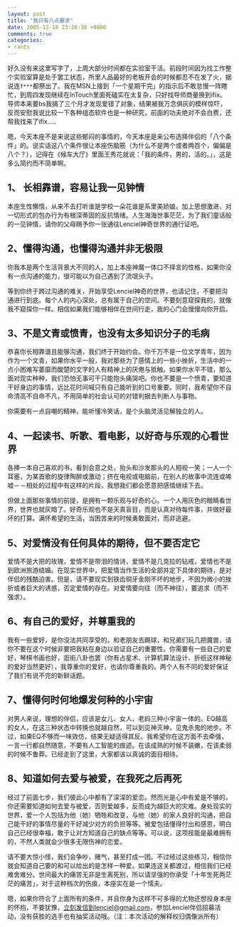 ```yaml
---
layout: post
title: "我只有八点要求"
date: 2005-12-18 23:26:38 +0800
comments: true
categories:
- rants
---
```


好久没有来这里写字了，上周大部分时间都在实验室干活。前段时间因为找工作整个实验室算是处于罢工状态，所里人品最好的老板开会的时候都忍不在发了火，据说连`f***`都祭出了。我在MSN上接到「一个星期干完」的指示后不敢怠慢一阵瞎忙，到周四发现继续在InTouch里面死磕实在太复杂，只好找导师商量换到ifix。导师本来要bs我搞了三个月才发现爱错了对象，结果被我万念俱灰的模样惊吓，反而安慰我说比较一下各种组态软件也是一种研究，前面的功夫绝对不会白费，还帮我找来了ifix.....

嗯，今天本座不是来说这些郁闷的事情的，今天本座是来公布选择伴侣的「八个条件」的。说实话这八个条件很让本座伤脑筋（为什么不是两个或者两百个，偏偏是八个？），记得在《候车大厅》里面王秀花就说：「我的条件，男的，活的。」，这是多么简约而不简单啊。

1、 长相靠谱，容易让我一见钟情
------------------------------------

本座生性懒惰，从来不去打听谁是学校一朵花谁是系里美娇娘。加上思想激进，对一切形式的包办行为有根深蒂固的反抗情绪。人生海海世事茫茫，为了我们童话般的一见钟情，请你的父母赐予你一张通往Lenciel神奇世界的通行证吧。

2、懂得沟通，也懂得沟通并非无极限
------------------------------------

你我本是两个生活背景大不同的人，加上本座神魔一体口不择言的性格，如果你没有一点沟通的能力，很可能以为自己遇到了流氓头子。

等到你终于跨过沟通的难关，开始享受Lenciel神奇的世界，也请记住，不要把沟通进行到底。每个人的内心深处，总有属于自己的空间。不要刻意窥探我的，就像我不窥探你一样。相信如果我们能够相伴在世间行走，我的心门会慢慢向你开启。

3、不是文青或愤青，也没有太多知识分子的毛病
------------------------------------

恭喜你长相靠谱且能够沟通，我们终于开始约会。你千万不是一位文学青年，因为作为一个文青，如果你水平一般，我对那些为了感情上的一些小挫折，生活中的一点小困难写萎靡而酸楚的文字的人有精神上的厌倦与抵触。如果你水平不错，那么面对现实种种，我们恐怕无事可干只能抱头痛哭吧。你也不要是一个愤青，要知道干好身边的事情，远比花时间喊只有自己能听到的口号重要。同时，我希望你不自命清高不自命不凡，不用简单的社会认可的对错判据去判断人与事物。

你需要有一点自嘲的精神，能听懂冷笑话，是个头脑灵活见解独立的人。

4、一起读书、听歌、看电影，以好奇与乐观的心看世界
------------------------------------------

各捧一本自己喜欢的书，看到会意之处，抬头和沙发那头的人相视一笑；一人一个耳塞，为某首歌的旋律陶醉或激动；挤在电视或电脑前，在别人的故事中流连或唏嘘－－相处的过程中有这样的片段，我想我们都会愿意把感情继续下去。

但做上面那些事情的前提，是拥有一颗乐观与好奇的心。一个人用灰色的眼睛看世界，世界也就灰暗了。好奇乐观也不是天真盲目，而是认真对待每件事，并做好最坏的打算。满怀希望的生活，当困苦来的时候勇敢面对，而非逃避。

5、对爱情没有任何具体的期待，但不要否定它
------------------------------------------

爱情不是大把的玫瑰，爱情不是带泪的情诗，爱情不是几克拉的钻戒，爱情也不是到欧洲旅游结婚。在现实世界中，把爱情当作生活的全部并定下具体的期待，是对伴侣的残酷迫害。但是，请不要现实到铁齿铜牙金刚不坏的地步，不因为微小的挫折或者巨大的诱惑，否定爱情的存在。对爱情要向往（而不神往），要追求（而不强求）。

6、有自己的爱好，并尊重我的
------------------------------------------

我有一些爱好，是你没法共同享受的。和老朋友去踢球，和兄弟们玩几把魔兽，请你不要在这个时候非要把我粘在身边以验证自己的重要性。你需要有一些自己的爱好，琴棋书画也好，逛街八卦也罢（你有占星术、计算机算法设计、折纸这样神秘的爱好当然更好），我尊重你的爱好，也请你尊重我的。两个人有不同的爱好保证了我们有说不完的新鲜话题。

7、懂得何时何地爆发何种的小宇宙
------------------------------------------

对男人来说，理想的伴侣，应该是女儿、女人、老妈三种小宇宙一体的。EQ越高的女人，在这三种状态中转换也就越自然，可以到见神灭神，见鬼杀鬼的地步。不过，如果EQ不够而一味效仿，结果无疑适得其反。我希望你在这方面不去牵强，一言一行都自然随意，不要有人工智能的痕迹。在该成熟的时候不装嫩，在该柔弱的时候不鲁莽。已经走到了这里，大家都该以真诚的面目相待。

8、知道如何去爱与被爱，在我死之后再死
------------------------------------------

经过了前面七步，我们彼此心中都有了深深的爱恋。然而光是心中有爱是不够的，你还需要知道如何去爱与被爱，否则爱越多，反而成为越巨大的灾难。身处现实的世界，爱一个人包括为他（她）牺牲和改变，与他（她）的家人良好的沟通，把自己能干好的事情尽量的干好减少对方的负担等等。被爱包括懂得付出和感恩，明白自己已经很幸福，敢于让对方知道自己的缺点等等。可以说，这项技能是最难拥有的，不然人类就会少很多无限伤神的恋爱。

请不要大惊小怪，我们会争吵，赌气，甚至打成一团。不过经过这些练习，相信你就会知道自己要的和可以给出的是怎样一种爱。如果连这关都渡过，相信我们已经难舍难分。世间最大的痛苦无非是生离死别，所以请坚强的你承受「十年生死两茫茫的痛苦」，对于这种档次的伤痕，本座实在是一个懦夫。

嗯，如果你符合了上面所有的条件，并且你身为这样不可多得的尤物还想投身本座的怀抱，不要犹豫，立刻发信到lenciel@gmail.com，参加Lenciel伴侣招募活动，没有获胜的选手也有抽奖活动哦。（注：本次活动的解释权归偶像派所有）
